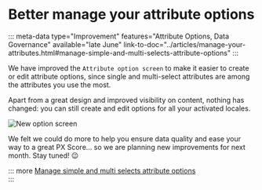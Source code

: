 # Better manage your attribute options
::: meta-data type="Improvement" features="Attribute Options, Data Governance" available="late June" link-to-doc="../articles/manage-your-attributes.html#manage-simple-and-multi-selects-attribute-options"
:::

We have improved the `Attribute option screen` to make it easier to create or edit attribute options, since single and multi-select attributes are among the attributes you use the most.

Apart from a great design and improved visibility on content, nothing has changed: you can still create and edit options for all your activated locales.

![New option screen](../img/new-option-screen.png)

We felt we could do more to help you ensure data quality and ease your way to a great PX Score... so we are planning new improvements for next month. Stay tuned! :wink:

::: more
[Manage simple and multi selects attribute options](../articles/manage-simple-and-multi-selects-attribute-options.html)  
:::
